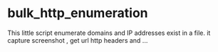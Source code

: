 # bulk_http_enumeration
This little script enumerate domains and IP addresses exist in a file. it capture screenshot , get url http headers and ...
